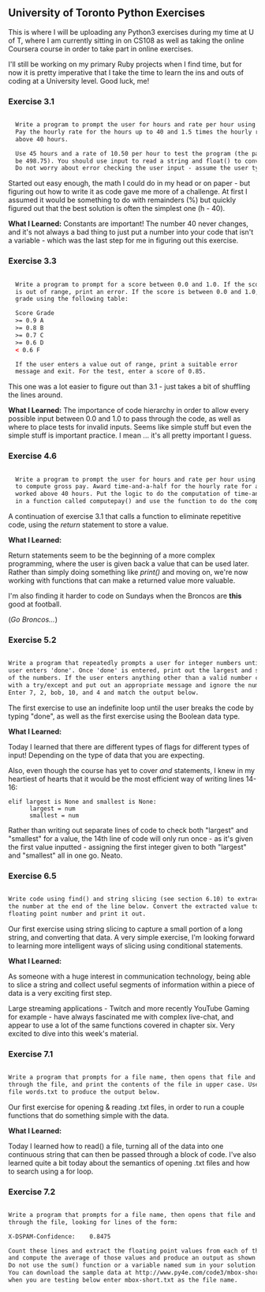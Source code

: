 ## University of Toronto Python Exercises

This is where I will be uploading any Python3 exercises during my time at U of T, where I am currently sitting in on CS108 as well as taking the online Coursera course in order to take part in online exercises.

I'll still be working on my primary Ruby projects when I find time, but for now it is pretty imperative that I take the time to learn the ins and outs of coding at a University level. Good luck, me!

### Exercise 3.1

```html

  Write a program to prompt the user for hours and rate per hour using input to compute gross pay.
  Pay the hourly rate for the hours up to 40 and 1.5 times the hourly rate for all hours worked
  above 40 hours.

  Use 45 hours and a rate of 10.50 per hour to test the program (the pay should
  be 498.75). You should use input to read a string and float() to convert the string to a number.
  Do not worry about error checking the user input - assume the user types numbers properly.

```

Started out easy enough, the math I could do in my head or on paper - but figuring out how to write it as code gave me more of a challenge. At first I assumed it would be something to do with remainders (%) but quickly figured out that the best solution is often the simplest one (h - 40).

**What I Learned:**
Constants are important! The number 40 never changes, and it's not always a bad thing to just put a number into your code that isn't a variable - which was the last step for me in figuring out this exercise.

### Exercise 3.3

```html

  Write a program to prompt for a score between 0.0 and 1.0. If the score
  is out of range, print an error. If the score is between 0.0 and 1.0, print a
  grade using the following table:

  Score Grade
  >= 0.9 A
  >= 0.8 B
  >= 0.7 C
  >= 0.6 D
  < 0.6 F

  If the user enters a value out of range, print a suitable error
  message and exit. For the test, enter a score of 0.85.

```

This one was a lot easier to figure out than 3.1 - just takes a bit of shuffling the lines around.

**What I Learned:**
The importance of code hierarchy in order to allow every possible input between 0.0 and 1.0 to pass through the code, as well as where to place tests for invalid inputs. Seems like simple stuff but even the simple stuff is important practice. I mean ... it's all pretty important I guess.  

### Exercise 4.6

```html

  Write a program to prompt the user for hours and rate per hour using input
  to compute gross pay. Award time-and-a-half for the hourly rate for all hours
  worked above 40 hours. Put the logic to do the computation of time-and-a-half
  in a function called computepay() and use the function to do the computation.

```

A continuation of exercise 3.1 that calls a function to eliminate repetitive code, using the _return_ statement to store a value.

**What I Learned:**

Return statements seem to be the beginning of a more complex programming, where the user is given back a value that can be used later. Rather than simply doing something like _print()_ and moving on, we're now working with functions that can make a returned value more valuable.

I'm also finding it harder to code on Sundays when the Broncos are __this__ good at football.

(_Go Broncos..._)

### Exercise 5.2

```html

Write a program that repeatedly prompts a user for integer numbers until the
user enters 'done'. Once 'done' is entered, print out the largest and smallest
of the numbers. If the user enters anything other than a valid number catch it
with a try/except and put out an appropriate message and ignore the number.
Enter 7, 2, bob, 10, and 4 and match the output below.

```

The first exercise to use an indefinite loop until the user breaks the code by typing "done", as well as the first exercise using the Boolean data type.

**What I Learned:**

Today I learned that there are different types of flags for different types of input! Depending on the type of data that you are expecting.

Also, even though the course has yet to cover _and_ statements, I knew in my heartiest of hearts that it would be the most efficient way of writing lines 14-16:

```Python3
elif largest is None and smallest is None:
      largest = num
      smallest = num
```

Rather than writing out separate lines of code to check both "largest" and "smallest" for a value, the 14th line of code will only run once - as it's given the first value inputted - assigning the first integer given to both "largest" and "smallest" all in one go. Neato.

### Exercise 6.5

```html

Write code using find() and string slicing (see section 6.10) to extract
the number at the end of the line below. Convert the extracted value to a
floating point number and print it out.

```

Our first exercise using string slicing to capture a small portion of a long string, and converting that data. A very simple exercise, I'm looking forward to learning more intelligent ways of slicing using conditional statements.

**What I Learned:**

As someone with a huge interest in communication technology, being able to slice a string and collect useful segments of information within a piece of data is a very exciting first step.

Large streaming applications - Twitch and more recently YouTube Gaming for example - have always fascinated me with complex live-chat, and appear to use a lot of the same functions covered in chapter six. Very excited to dive into this week's material.

### Exercise 7.1

```html

Write a program that prompts for a file name, then opens that file and reads
through the file, and print the contents of the file in upper case. Use the
file words.txt to produce the output below.

```

Our first exercise for opening & reading .txt files, in order to run a couple functions that do something simple with the data.

**What I Learned:**

Today I learned how to read() a file, turning all of the data into one continuous string that can then be passed through a block of code. I've also learned quite a bit today about the semantics of opening .txt files and how to search using a for loop.

### Exercise 7.2

```html

Write a program that prompts for a file name, then opens that file and reads
through the file, looking for lines of the form:

X-DSPAM-Confidence:    0.8475

Count these lines and extract the floating point values from each of the lines
and compute the average of those values and produce an output as shown below.
Do not use the sum() function or a variable named sum in your solution.
You can download the sample data at http://www.py4e.com/code3/mbox-short.txt
when you are testing below enter mbox-short.txt as the file name.

```

